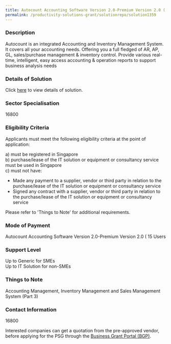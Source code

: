 ```yaml
---
title: Autocount Accounting Software Version 2.0-Premium Version 2.0 ( 15 Users
permalink: /productivity-solutions-grant/solutionrepo/solution1359
---
```


### Description

Autocount is an integrated Accounting and Inventory Management System. It covers all your accounting needs. Offering you a full fledged of AR, AP, GL, sales/purchase management & inventory control. Provide various real-time, intelligent, easy access accounting & operation reports to support business analysis needs

### Details of Solution

Click <a href='I SOFT BUSINESS SOLUTIONS PTE LTD' target='_blank' rel='noopener'>here</a> to view details of solution.

### Sector Specialisation

 16800 

### Eligibility Criteria

Applicants must meet the following eligibility criteria at the point of application:

a) must be registered in Singapore <br>
b) purchase/lease of the IT solution or equipment or consultancy service must be used in Singapore <br>
c) must not have:
- Made any payment to a supplier, vendor or third party in relation to the purchase/lease of the IT solution or equipment or consultancy service
- Signed any contract with a supplier, vendor or third party in relation to the purchase/lease of the IT solution or equipment or consultancy service

Please refer to 'Things to Note' for additional requirements.

### Mode of Payment
Autocount Accounting Software Version 2.0-Premium Version 2.0 ( 15 Users

### Support Level
Up to Generic for SMEs <br>
Up to IT Solution for non-SMEs

### Things to Note
Accounting Management, Inventory Management and Sales Management System (Part 3)

### Contact Information
16800

Interested companies can get a quotation from the pre-approved vendor, before applying for the PSG through the <a target='_blank' rel='noopener' href='https://www.businessgrants.gov.sg/'>Business Grant Portal (BGP)</a>.
